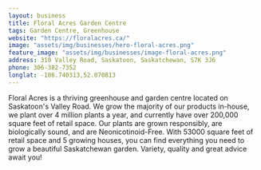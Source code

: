```yaml
---
layout: business
title: Floral Acres Garden Centre
tags: Garden Centre, Greenhouse
website: "https://floralacres.ca/"
image: "assets/img/businesses/hero-floral-acres.png"
feature_image: "assets/img/businesses/image-floral-acres.png"
address: 310 Valley Road, Saskatoon, Saskatchewan, S7K 3J6
phone: 306-382-7352
longlat: -106.740313,52.070813
---
```

Floral Acres is a thriving greenhouse and garden centre located on Saskatoon's Valley Road.
We grow the majority of our products in-house, we plant over 4 million plants a year, and currently have over 200,000 square feet of retail space. Our plants are grown responsibly, are biologically sound, and are Neonicotinoid-Free.
With 53000 square feet of retail space and 5 growing houses, you can find everything you need to grow a beautiful Saskatchewan garden. Variety, quality and great advice await you!

